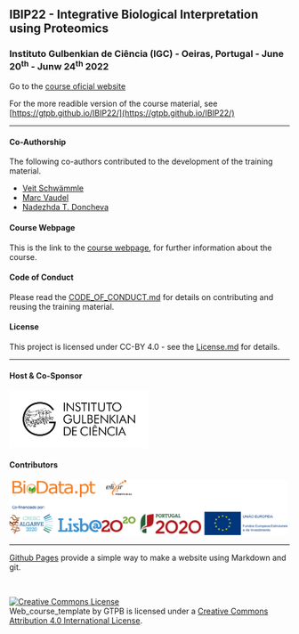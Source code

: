 ## IBIP22 - Integrative Biological Interpretation using Proteomics

###  Instituto Gulbenkian de Ciência (IGC) - Oeiras, Portugal - June 20<sup>th</sup> - Junw 24<sup>th</sup> 2022
Go to the [course oficial website](http://gtpb.igc.gulbenkian.pt/bicourses/2022/IBIP22/)

For the more readible version of the course material, see [https://gtpb.github.io/IBIP22/](https://gtpb.github.io/IBIP22/)

---

#### Co-Authorship

The following co-authors contributed to the development of the training material.

* [Veit Schw&auml;mmle](https://github.com/veitveit)
* [Marc Vaudel](https://github.com/mvaudel)
* [Nadezhda T. Doncheva](https://github.com/scaramonche)

#### Course Webpage
This is the link to the [course webpage](http://gtpb.igc.gulbenkian.pt/bicourses/2022/IBIP22/), for further information about the course.

#### Code of Conduct
Please read the [CODE_OF_CONDUCT.md](./CODE_OF_CONDUCT.md) for details on contributing and reusing the training material.

#### License
This project is licensed under CC-BY 4.0 - see the [License.md](License.md) for details.

---

#### Host & Co-Sponsor

<a href="http://www.igc.gulbenkian.pt/"><img src="./assets/readme_img/Logo_IGC_2014.png" alt="Instituto Gulbenkian de Ciência" width="250px"></a>

#### Contributors

<a href="https://biodata.pt/"><img src="./assets/readme_img/BIoData_and_co-financiadores.png" alt="Instituto Gulbenkian de Ciência" width="500px"></a>

---

[Github Pages](https://pages.github.com) provide a simple way to make a website using Markdown and git.

<br/>

<a rel="license" href="http://creativecommons.org/licenses/by/4.0/"><img alt="Creative Commons License" style="border-width:0" src="https://i.creativecommons.org/l/by/4.0/88x31.png" /></a><br /><span xmlns:dct="http://purl.org/dc/terms/" property="dct:title">Web_course_template</span> by <span xmlns:cc="http://creativecommons.org/ns#" property="cc:attributionName">GTPB</span> is licensed under a <a rel="license" href="http://creativecommons.org/licenses/by/4.0/">Creative Commons Attribution 4.0 International License</a>.
